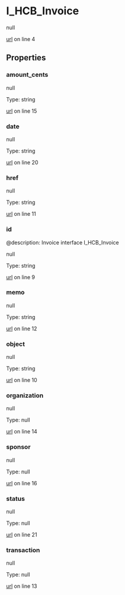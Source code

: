 # I_HCB_Invoice

null 

[url](https://github.com/devramsean0/hcb.js/blob/b7b4779/src/api_schemas/invoice.ts#L4) on line 4  

## Properties
### amount_cents

null 

Type: string  

[url](https://github.com/devramsean0/hcb.js/blob/b7b4779/src/api_schemas/invoice.ts#L15) on line 15  

### date

null 

Type: string  

[url](https://github.com/devramsean0/hcb.js/blob/b7b4779/src/api_schemas/invoice.ts#L20) on line 20  

### href

null 

Type: string  

[url](https://github.com/devramsean0/hcb.js/blob/b7b4779/src/api_schemas/invoice.ts#L11) on line 11  

### id
@description: Invoice interface
 I_HCB_Invoice 

null 

Type: string  

[url](https://github.com/devramsean0/hcb.js/blob/b7b4779/src/api_schemas/invoice.ts#L9) on line 9  

### memo

null 

Type: string  

[url](https://github.com/devramsean0/hcb.js/blob/b7b4779/src/api_schemas/invoice.ts#L12) on line 12  

### object

null 

Type: string  

[url](https://github.com/devramsean0/hcb.js/blob/b7b4779/src/api_schemas/invoice.ts#L10) on line 10  

### organization

null 

Type: null  

[url](https://github.com/devramsean0/hcb.js/blob/b7b4779/src/api_schemas/invoice.ts#L14) on line 14  

### sponsor

null 

Type: null  

[url](https://github.com/devramsean0/hcb.js/blob/b7b4779/src/api_schemas/invoice.ts#L16) on line 16  

### status

null 

Type: null  

[url](https://github.com/devramsean0/hcb.js/blob/b7b4779/src/api_schemas/invoice.ts#L21) on line 21  

### transaction

null 

Type: null  

[url](https://github.com/devramsean0/hcb.js/blob/b7b4779/src/api_schemas/invoice.ts#L13) on line 13  
